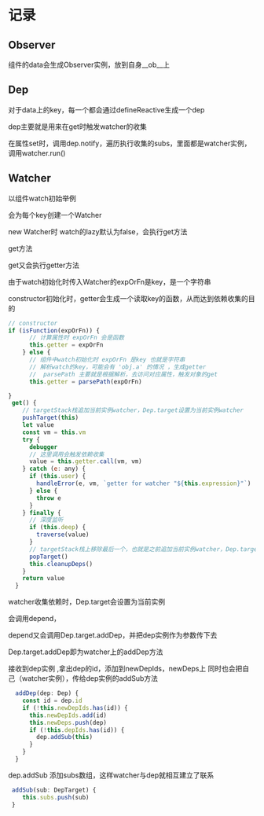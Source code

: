 # 记录

## Observer

组件的data会生成Observer实例，放到自身__ob__上

## Dep

对于data上的key，每一个都会通过defineReactive生成一个dep

dep主要就是用来在get时触发watcher的收集

在属性set时，调用dep.notify，遍历执行收集的subs，里面都是watcher实例，调用watcher.run()

## Watcher

以组件watch初始举例

会为每个key创建一个Watcher

new Watcher时 watch的lazy默认为false，会执行get方法

get方法

get又会执行getter方法

由于watch初始化时传入Watcher的expOrFn是key，是一个字符串

constructor初始化时，getter会生成一个读取key的函数，从而达到依赖收集的目的

```javascript
// constructor
if (isFunction(expOrFn)) {
      // 计算属性时 expOrFn 会是函数
      this.getter = expOrFn
    } else {
      // 组件中watch初始化时 expOrFn 是key 也就是字符串
      // 解析watch的key，可能会有 'obj.a' 的情况 ，生成getter
      //  parsePath 主要就是根据解析，去访问对应属性，触发对象的get
      this.getter = parsePath(expOrFn)

}
 get() {
    // targetStack栈追加当前实例watcher，Dep.target设置为当前实例watcher
    pushTarget(this)
    let value
    const vm = this.vm
    try {
      debugger
      // 这里调用会触发依赖收集
      value = this.getter.call(vm, vm)
    } catch (e: any) {
      if (this.user) {
        handleError(e, vm, `getter for watcher "${this.expression}"`)
      } else {
        throw e
      }
    } finally {
      // 深度监听
      if (this.deep) {
        traverse(value)
      }
      // targetStack栈上移除最后一个，也就是之前追加当前实例watcher，Dep.target设置为targetStack栈的最后一个
      popTarget()
      this.cleanupDeps()
    }
    return value
  }
```

watcher收集依赖时，Dep.target会设置为当前实例

会调用depend，

depend又会调用Dep.target.addDep，并把dep实例作为参数传下去

Dep.target.addDep即为watcher上的addDep方法

接收到dep实例 ,拿出dep的id，添加到newDepIds，newDeps上
同时也会把自己（watcher实例），传给dep实例的addSub方法

```javascript
  addDep(dep: Dep) {
    const id = dep.id
    if (!this.newDepIds.has(id)) {
      this.newDepIds.add(id)
      this.newDeps.push(dep)
      if (!this.depIds.has(id)) {
        dep.addSub(this)
      }
    }
  }
```

dep.addSub
添加subs数组，这样watcher与dep就相互建立了联系

```javascript
 addSub(sub: DepTarget) {
    this.subs.push(sub)
 }
```
